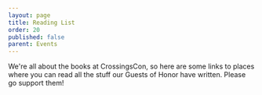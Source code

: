 ```yaml
---
layout: page
title: Reading List
order: 20
published: false
parent: Events
---
```


We're all about the books at CrossingsCon, so here are some links to places where you can read all the stuff our Guests of Honor have written. Please go support them!
